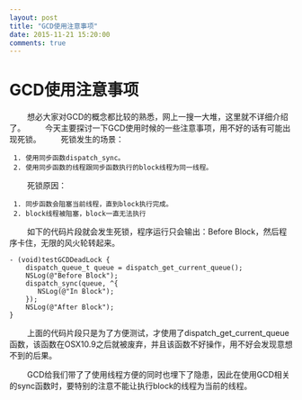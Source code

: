 ```yaml
---
layout: post
title: "GCD使用注意事项"
date: 2015-11-21 15:20:00
comments: true
--- 
```

GCD使用注意事项
============

&#160;&#160;&#160;&#160;&#160;&#160;&#160;&#160;想必大家对GCD的概念都比较的熟悉，网上一搜一大堆，这里就不详细介绍了。
&#160;&#160;&#160;&#160;&#160;&#160;&#160;&#160;今天主要探讨一下GCD使用时候的一些注意事项，用不好的话有可能出现死锁。
&#160;&#160;&#160;&#160;&#160;&#160;&#160;&#160;死锁发生的场景：

     1. 使用同步函数dispatch_sync。
     2. 使用同步函数的线程跟同步函数执行的block线程为同一线程。
&#160;&#160;&#160;&#160;&#160;&#160;&#160;&#160;死锁原因：

     1. 同步函数会阻塞当前线程，直到block执行完成。
     2. block线程被阻塞，block一直无法执行
&#160;&#160;&#160;&#160;&#160;&#160;&#160;&#160;如下的代码片段就会发生死锁，程序运行只会输出：Before Block，然后程序卡住，无限的风火轮转起来。

```
- (void)testGCDDeadLock {
    dispatch_queue_t queue = dispatch_get_current_queue();
    NSLog(@"Before Block");
    dispatch_sync(queue, ^{
       NSLog(@"In Block");
    });
    NSLog(@"After Block");
}
```

&#160;&#160;&#160;&#160;&#160;&#160;&#160;&#160;上面的代码片段只是为了方便测试，才使用了dispatch_get_current_queue函数，该函数在OSX10.9之后就被废弃，并且该函数不好操作，用不好会发现意想不到的后果。

&#160;&#160;&#160;&#160;&#160;&#160;&#160;&#160;GCD给我们带了了使用线程方便的同时也埋下了隐患，因此在使用GCD相关的sync函数时，要特别的注意不能让执行block的线程为当前的线程。


